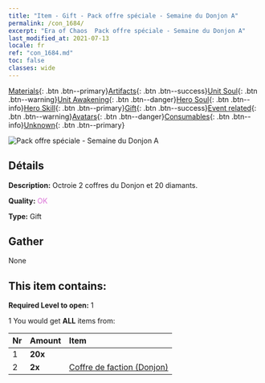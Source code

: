 ```yaml
---
title: "Item - Gift - Pack offre spéciale - Semaine du Donjon A"
permalink: /con_1684/
excerpt: "Era of Chaos  Pack offre spéciale - Semaine du Donjon A"
last_modified_at: 2021-07-13
locale: fr
ref: "con_1684.md"
toc: false
classes: wide
---
```

 [Materials](/ItemsFR/){: .btn .btn--primary}[Artifacts](/ItemsFR/Artifacts/){: .btn .btn--success}[Unit Soul](/ItemsFR/UnitSoul/){: .btn .btn--warning}[Unit Awakening](/ItemsFR/UnitAwakening/){: .btn .btn--danger}[Hero Soul](/ItemsFR/HeroSoul/){: .btn .btn--info}[Hero Skill](/ItemsFR/HeroSkill/){: .btn .btn--primary}[Gift](/ItemsFR/Gift/){: .btn .btn--success}[Event related](/ItemsFR/Events/){: .btn .btn--warning}[Avatars](/ItemsFR/Avatars/){: .btn .btn--danger}[Consumables](/ItemsFR/Consumables/){: .btn .btn--info}[Unknown](/ItemsFR/Unknown/){: .btn .btn--primary}

 ![Pack offre spéciale - Semaine du Donjon A](/images/t/i_907219.png)

## Détails
 **Description:** Octroie 2 coffres du Donjon et 20 diamants.

 **Quality:** <span style="color: #DA70D6">OK</span>

 **Type:** Gift

## Gather

  None

## This item contains:

 **Required Level to open:** 1

 1 You would get **ALL** items  from:

  | Nr | Amount |     Item    |
  |:---|:-------|:------------|
  | 1 |  **20x** | <i class="fas fa-gem"/> |  | 
  | 2 |  **2x** | [Coffre de faction (Donjon)](/ItemsFR/con_1276/) |  | 
